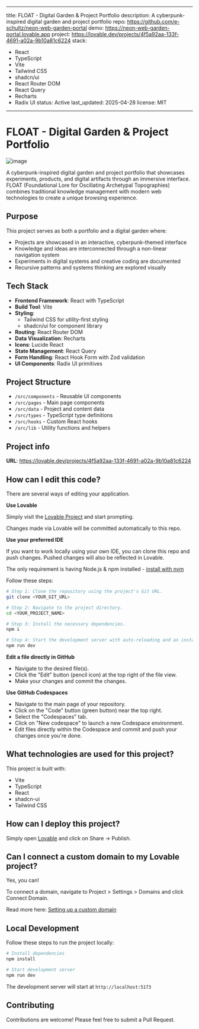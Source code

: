 
---
title: FLOAT - Digital Garden & Project Portfolio
description: A cyberpunk-inspired digital garden and project portfolio
repo: https://github.com/e-schultz/neon-web-garden-portal
demo: https://neon-web-garden-portal.lovable.app
project: https://lovable.dev/projects/4f5a92aa-133f-4691-a02a-9b10a81c6224
stack:
  - React
  - TypeScript
  - Vite
  - Tailwind CSS
  - shadcn/ui
  - React Router DOM
  - React Query
  - Recharts
  - Radix UI
status: Active
last_updated: 2025-04-28
license: MIT
---

# FLOAT - Digital Garden & Project Portfolio

![image](https://github.com/user-attachments/assets/35a4105a-bc0c-4abb-993b-8c5a2d4a481e)


A cyberpunk-inspired digital garden and project portfolio that showcases experiments, products, and digital artifacts through an immersive interface. FLOAT (Foundational Lore for Oscillating Archetypal Topographies) combines traditional knowledge management with modern web technologies to create a unique browsing experience.

## Purpose

This project serves as both a portfolio and a digital garden where:
- Projects are showcased in an interactive, cyberpunk-themed interface
- Knowledge and ideas are interconnected through a non-linear navigation system
- Experiments in digital systems and creative coding are documented
- Recursive patterns and systems thinking are explored visually

## Tech Stack

- **Frontend Framework**: React with TypeScript
- **Build Tool**: Vite
- **Styling**: 
  - Tailwind CSS for utility-first styling
  - shadcn/ui for component library
- **Routing**: React Router DOM
- **Data Visualization**: Recharts
- **Icons**: Lucide React
- **State Management**: React Query
- **Form Handling**: React Hook Form with Zod validation
- **UI Components**: Radix UI primitives

## Project Structure

- `/src/components` - Reusable UI components
- `/src/pages` - Main page components
- `/src/data` - Project and content data
- `/src/types` - TypeScript type definitions
- `/src/hooks` - Custom React hooks
- `/src/lib` - Utility functions and helpers

## Project info

**URL**: https://lovable.dev/projects/4f5a92aa-133f-4691-a02a-9b10a81c6224

## How can I edit this code?

There are several ways of editing your application.

**Use Lovable**

Simply visit the [Lovable Project](https://lovable.dev/projects/4f5a92aa-133f-4691-a02a-9b10a81c6224) and start prompting.

Changes made via Lovable will be committed automatically to this repo.

**Use your preferred IDE**

If you want to work locally using your own IDE, you can clone this repo and push changes. Pushed changes will also be reflected in Lovable.

The only requirement is having Node.js & npm installed - [install with nvm](https://github.com/nvm-sh/nvm#installing-and-updating)

Follow these steps:

```sh
# Step 1: Clone the repository using the project's Git URL.
git clone <YOUR_GIT_URL>

# Step 2: Navigate to the project directory.
cd <YOUR_PROJECT_NAME>

# Step 3: Install the necessary dependencies.
npm i

# Step 4: Start the development server with auto-reloading and an instant preview.
npm run dev
```

**Edit a file directly in GitHub**

- Navigate to the desired file(s).
- Click the "Edit" button (pencil icon) at the top right of the file view.
- Make your changes and commit the changes.

**Use GitHub Codespaces**

- Navigate to the main page of your repository.
- Click on the "Code" button (green button) near the top right.
- Select the "Codespaces" tab.
- Click on "New codespace" to launch a new Codespace environment.
- Edit files directly within the Codespace and commit and push your changes once you're done.

## What technologies are used for this project?

This project is built with:

- Vite
- TypeScript
- React
- shadcn-ui
- Tailwind CSS

## How can I deploy this project?

Simply open [Lovable](https://lovable.dev/projects/4f5a92aa-133f-4691-a02a-9b10a81c6224) and click on Share -> Publish.

## Can I connect a custom domain to my Lovable project?

Yes, you can!

To connect a domain, navigate to Project > Settings > Domains and click Connect Domain.

Read more here: [Setting up a custom domain](https://docs.lovable.dev/tips-tricks/custom-domain#step-by-step-guide)

## Local Development

Follow these steps to run the project locally:

```sh
# Install dependencies
npm install

# Start development server
npm run dev
```

The development server will start at `http://localhost:5173`

## Contributing

Contributions are welcome! Please feel free to submit a Pull Request.

